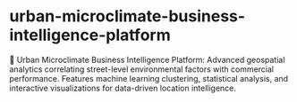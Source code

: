 # urban-microclimate-business-intelligence-platform
🌆 Urban Microclimate Business Intelligence Platform: Advanced geospatial analytics correlating street-level environmental factors with commercial performance. Features machine learning clustering, statistical analysis, and interactive visualizations for data-driven location intelligence.
